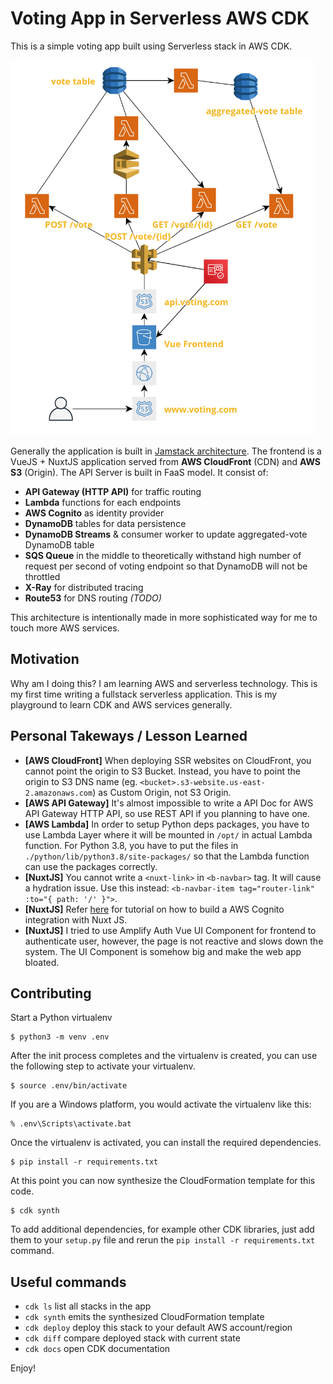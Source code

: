 
# Voting App in Serverless AWS CDK

This is a simple voting app built using Serverless stack in AWS CDK.

<a href="https://raw.githubusercontent.com/sdil/voting-serverless-cdk/master/architecture.png"><img src="https://raw.githubusercontent.com/sdil/voting-serverless-cdk/master/architecture.png" height="600" width="485" ></a>

Generally the application is built in [Jamstack architecture](https://jamstack.wtf). The frontend is a VueJS + NuxtJS application served from **AWS CloudFront** (CDN) and **AWS S3** (Origin). The API Server is built in FaaS model. It consist of:

- **API Gateway (HTTP API)** for traffic routing
- **Lambda** functions for each endpoints
- **AWS Cognito** as identity provider
- **DynamoDB** tables for data persistence
- **DynamoDB Streams** & consumer worker to update aggregated-vote DynamoDB table
- **SQS Queue** in the middle to theoretically withstand high number of request per second of voting endpoint so that DynamoDB will not be throttled
- **X-Ray** for distributed tracing
- **Route53** for DNS routing *(TODO)*

This architecture is intentionally made in more sophisticated way for me to touch more AWS services.

## Motivation

Why am I doing this? I am learning AWS and serverless technology. This is my first time writing a fullstack serverless application. This is my playground to learn CDK and AWS services generally.

## Personal Takeways / Lesson Learned

- **[AWS CloudFront]** When deploying SSR websites on CloudFront, you cannot point the origin to S3 Bucket. Instead, you have to point the origin to S3 DNS name (eg. `<bucket>.s3-website.us-east-2.amazonaws.com`) as Custom Origin, not S3 Origin.
- **[AWS API Gateway]** It's almost impossible to write a API Doc for AWS API Gateway HTTP API, so use REST API if you planning to have one.
- **[AWS Lambda]** In order to setup Python deps packages, you have to use Lambda Layer where it will be mounted in `/opt/` in actual Lambda function. For Python 3.8, you have to put the files in `./python/lib/python3.8/site-packages/` so that the Lambda function can use the packages correctly.
- **[NuxtJS]** You cannot write a `<nuxt-link>` in `<b-navbar>` tag. It will cause a hydration issue. Use this instead: `<b-navbar-item tag="router-link" :to="{ path: '/' }">`.
- **[NuxtJS]** Refer [here](https://www.youtube.com/watch?v=fzcG5Oe31bo) for tutorial on how to build a AWS Cognito integration with Nuxt JS.
- **[NuxtJS]** I tried to use Amplify Auth Vue UI Component for frontend to authenticate user, however, the page is not reactive and slows down the system. The UI Component is somehow big and make the web app bloated.

## Contributing

Start a Python virtualenv

```
$ python3 -m venv .env
```

After the init process completes and the virtualenv is created, you can use the following
step to activate your virtualenv.

```
$ source .env/bin/activate
```

If you are a Windows platform, you would activate the virtualenv like this:

```
% .env\Scripts\activate.bat
```

Once the virtualenv is activated, you can install the required dependencies.

```
$ pip install -r requirements.txt
```

At this point you can now synthesize the CloudFormation template for this code.

```
$ cdk synth
```

To add additional dependencies, for example other CDK libraries, just add
them to your `setup.py` file and rerun the `pip install -r requirements.txt`
command.

## Useful commands

 * `cdk ls`          list all stacks in the app
 * `cdk synth`       emits the synthesized CloudFormation template
 * `cdk deploy`      deploy this stack to your default AWS account/region
 * `cdk diff`        compare deployed stack with current state
 * `cdk docs`        open CDK documentation

Enjoy!
